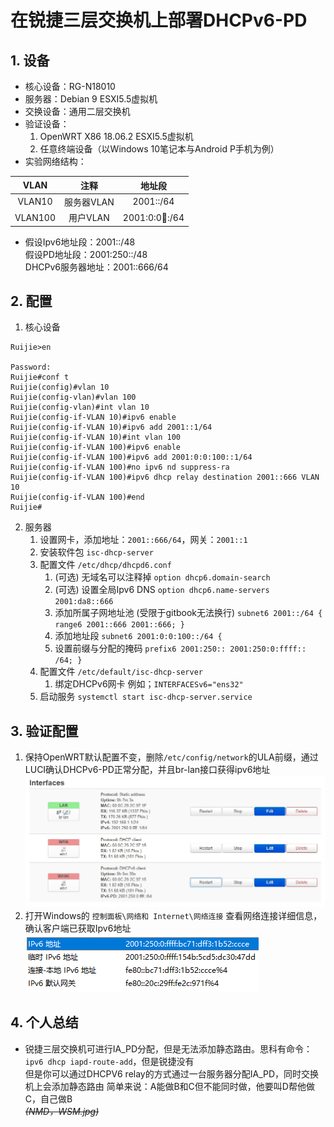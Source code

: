 # 在锐捷三层交换机上部署DHCPv6-PD
## 1. 设备
* 核心设备：RG-N18010
* 服务器：Debian 9 ESXI5.5虚拟机
* 交换设备：通用二层交换机
* 验证设备： 
  1. OpenWRT X86 18.06.2 ESXI5.5虚拟机
  2. 任意终端设备（以Windows 10笔记本与Android P手机为例）
* 实验网络结构：  

|VLAN|注释|地址段|
|:-:|:-:|:-:|
|VLAN10|服务器VLAN|2001::/64|
|VLAN100|用户VLAN|2001:0:0:100::/64|

  * 假设Ipv6地址段：2001::/48  
  假设PD地址段：2001:250::/48  
  DHCPv6服务器地址：2001::666/64  

## 2. 配置
1. 核心设备

```
Ruijie>en

Password:
Ruijie#conf t
Ruijie(config)#vlan 10
Ruijie(config-vlan)#vlan 100
Ruijie(config-vlan)#int vlan 10
Ruijie(config-if-VLAN 10)#ipv6 enable
Ruijie(config-if-VLAN 10)#ipv6 add 2001::1/64
Ruijie(config-if-VLAN 10)#int vlan 100
Ruijie(config-if-VLAN 100)#ipv6 enable
Ruijie(config-if-VLAN 100)#ipv6 add 2001:0:0:100::1/64
Ruijie(config-if-VLAN 100)#no ipv6 nd suppress-ra
Ruijie(config-if-VLAN 100)#ipv6 dhcp relay destination 2001::666 VLAN 10
Ruijie(config-if-VLAN 100)#end
Ruijie#
```

2. 服务器
   1. 设置网卡，添加地址：`2001::666/64`，网关：`2001::1`
   2. 安装软件包 `isc-dhcp-server`
   3. 配置文件 `/etc/dhcp/dhcpd6.conf`
      1. (可选) 无域名可以注释掉 `option dhcp6.domain-search`
      2. (可选) 设置全局Ipv6 DNS `option dhcp6.name-servers 2001:da8::666`
      3. 添加所属子网地址池 (受限于gitbook无法换行) `subnet6 2001::/64 { range6 2001::666 2001::666; } `
      4. 添加地址段 `subnet6 2001:0:0:100::/64 { `
      5. 设置前缀与分配的掩码 `prefix6 2001:250:: 2001:250:0:ffff:: /64; }`
   4. 配置文件 `/etc/default/isc-dhcp-server`
      1. 绑定DHCPv6网卡 例如；`INTERFACESv6="ens32"`
   5. 启动服务 `systemctl start isc-dhcp-server.service`

## 3. 验证配置
   1. 保持OpenWRT默认配置不变，删除`/etc/config/network`的ULA前缀，通过LUCI确认DHCPv6-PD正常分配，并且br-lan接口获得ipv6地址  
   ![OpenWrt-PD](../../.gitbook/assets/OpenWRT_PD.jpg)
   2. 打开Windows的 `控制面板\网络和 Internet\网络连接` 查看网络连接详细信息，确认客户端已获取Ipv6地址  
   ![Win10Ipv6](../../.gitbook/assets/Windows10-Ipv6.png)

## 4. 个人总结
* 锐捷三层交换机可进行IA_PD分配，但是无法添加静态路由。思科有命令：`ipv6 dhcp iapd-route-add`，但是锐捷没有  
  但是你可以通过DHCPV6 relay的方式通过一台服务器分配IA_PD，同时交换机上会添加静态路由
  简单来说：A能做B和C但不能同时做，他要叫D帮他做C，自己做B  
  ~~*(NMD，WSM.jpg)*~~